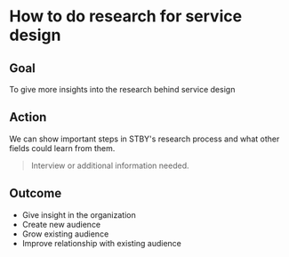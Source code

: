 # How to do research for service design

## Goal

To give more insights into the research behind service design

## Action

We can show important steps in STBY's research process and what other fields could learn from them.

> Interview or additional information needed.

## Outcome

* Give insight in the organization
* Create new audience
* Grow existing audience
* Improve relationship with existing audience
